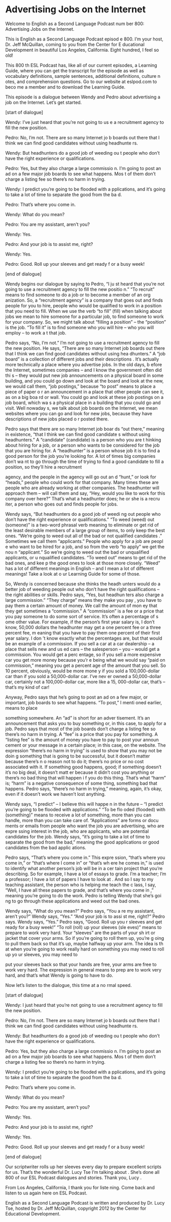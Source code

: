 # Advertising Jobs on the Internet

Welcome to English as a Second Language Podcast num ber 800: Advertising Jobs on the Internet.

This is English as a Second Language Podcast episod e 800.  I’m your host, Dr. Jeff McQuillan, coming to you from the Center for E ducational Development in beautiful Los Angeles, California.  Eight hundred, I feel so old!

This 800 th  ESL Podcast has, like all of our current episodes,  a Learning Guide, where you can get the transcript for the episode as  well as vocabulary definitions, sample sentences, additional definitions, culture n otes, and comprehension questions.  Go to our website at eslpod.com to beco me a member and to download the Learning Guide.

This episode is a dialogue between Wendy and Pedro about advertising a job on the Internet.  Let’s get started.

[start of dialogue]

Wendy:  I’ve just heard that you’re not going to us e a recruitment agency to fill the new position.

Pedro:  No, I’m not.  There are so many Internet jo b boards out there that I think we can find good candidates without using headhunte rs.

Wendy:  But headhunters do a good job of weeding ou t people who don’t have the right experience or qualifications.

Pedro:  Yes, but they also charge a large commissio n.  I’m going to post an ad on a few major job boards to see what happens.  Mos t of them don’t charge a listing fee so there’s no harm in trying.

Wendy:  I predict you’re going to be flooded with a pplications, and it’s going to take a lot of time to separate the good from the ba d.

Pedro:  That’s where you come in.

Wendy:  What do you mean?

Pedro:  You are my assistant, aren’t you?

Wendy:  Yes.

Pedro:  And your job is to assist me, right?

Wendy:  Yes.

Pedro:  Good.  Roll up your sleeves and get ready f or a busy week!

[end of dialogue]

Wendy begins our dialogue by saying to Pedro, “I ju st heard that you’re not going to use a recruitment agency to fill the new positio n.”  “To recruit” means to find someone to do a job or to become a member of an org anization.  So, a “recruitment agency” is a company that goes out and  finds people for you to hire, people who would be qualified to work in a position  that you need to fill.  When we use the verb “to fill” (fill) when talking about  jobs we mean to hire someone for a particular job, to find someone to work for your company.  So, we might talk about “filling a position” – the “position” is the job.  “To fill it” is to find someone who you will hire – who you will employ – to work a t that job.

Pedro says, “No, I’m not.”  I’m not going to use a recruitment agency to fill the new position.  He says, “There are so many Internet  job boards out there that I think we can find good candidates without using hea dhunters.”  A “job board” is a collection of different jobs and their descriptions .  It’s actually more technically a place where you advertise jobs.  In the old days, b efore the Internet, sometimes companies – and I know the government often did thi s – they would put new job announcements on a physical board in some building,  and you could go down and look at the board and look at the new, we would  call them, “job postings,” because “to post” means to place a piece of paper o r an announcement in a place that other people can see it, as on a big boa rd or wall.  You could go and look at these job postings on a job board, which wa s a physical place in a building that you could go and visit.  Well nowaday s, we talk about job boards on the Internet, we mean websites where you can go and  look for new jobs, because they have descriptions of new jobs placed o r posted there.

Pedro says that there are so many Internet job boar ds “out there,” meaning in existence, “that I think we can find good candidate s without using headhunters.” A “candidate” (candidate) is a person who you are t hinking about hiring for a job, or a person who wants to be considered for the job that you are hiring for.  A “headhunter” is a person whose job it is to find a good person for the job you’re looking for.  A lot of times big companies don’t wa nt to go through the time of trying to find a good candidate to fill a position,  so they’ll hire a recruitment

agency, and the people in the agency will go out an d “hunt,” or look for “heads,” people who could work for that company.  Many times  these are people who are already working at other companies.  The headhunter  will approach them – will call them and say, “Hey, would you like to work for  this company over here?” That’s what a headhunter does; he or she is a recru iter, a person who goes out and finds people for jobs.

Wendy says, “But headhunters do a good job of weedi ng out people who don’t have the right experience or qualifications.”  “To weed (weed) out (someone)” is a two-word phrasal verb meaning to eliminate or get  rid of the least desirable members of a large group of items, to only keep the  best ones.  “We’re going to weed out all of the bad or not qualified candidates .”  Sometimes we call them “applicants.”  People who apply for a job are peopl e who want to be hired for a job, and so from the verb “to apply” we get the nou n “applicant.”  So we’re going to weed out the bad or unqualified applicants, or u nqualified candidates.  “To weed out” means to get rid of the bad ones, and kee p the good ones to look at those more closely.  “Weed” has a lot of different meanings in English – and I mean a lot of different meanings!  Take a look at o ur Learning Guide for some of those.

So, Wendy is concerned because she thinks the headh unters would do a better job of weeding people out who don’t have the right qualifications – the right abilities or skills.  Pedro says, “Yes, but headhun ters also charge a large commission.”  “They charge” means they make you pay , you have to pay them a certain amount of money.  We call the amount of mon ey that they get sometimes a “commission.”  A “commission” is a fee or a price  that you pay someone to do some sort of service.  It’s often a percentage of s ome other value.  For example, if the person’s first year salary is, I don’t know,  50,000 dollars the headhunter may get a one percent fee or a three percent fee, m eaning that you have to pay them one percent of their first year salary.  I don ’t know exactly what the percentages are, but that would be an example of a commission.  If you sell a car at a car dealership – a place that sells new and us ed cars – the salesperson – you – would get a commission.  You would get a perc entage, so if you sell a more expensive car you get more money because you’r e being what we would say “paid on commission,” meaning you get a percent age of the amount that you sell.  So 10 percent, obviously, would be more mone y if you sold a 100,000-dollar car than if you sold a 50,000-dollar car.  I’ve nev er owned a 50,000-dollar car, certainly not a 100,000-dollar car, more like a 15, 000-dollar car, that’s – that’s my kind of car!

Anyway, Pedro says that he’s going to post an ad on  a few major, or important, job boards to see what happens.  “To post,” I menti oned earlier, means to place

something somewhere.  An “ad” is short for an adver tisement.  It’s an announcement that asks you to buy something or, in this case, to apply for a job. Pedro says that most of the job boards don’t charge  a listing fee so there’s no harm in trying.  A “fee” is a price that you pay for something.  A “listing fee” is the amount of money you have to pay to post your announ cement or your message in a certain place; in this case, on the website.  The expression “there’s no harm in trying” is used to show that you may not be doin g something that is going to be successful, but it doesn’t matter because there’s n o reason not to do it; there’s no price or no cost associated with it.  If something good happens, good; if something doesn’t it’s no big deal, it doesn’t matt er because it didn’t cost you anything or there’s no bad thing that will happen i f you do this thing.  That’s what “harm” is; “harm” is a negative consequence of some thing, something bad that happens.  Pedro says, “there’s no harm in trying,” meaning, again, it’s okay, even if it doesn’t work we haven’t lost anything.

Wendy says, “I predict” – I believe this will happe n in the future – “I predict you’re going to be flooded with applications.”  “To be flo oded (flooded) with (something)” means to receive a lot of something, more than you can handle, more than you can take care of.  “Applications” are forms or docu ments or emails from people who want the job you are advertising, who are expre ssing interest in the job, who are applicants, who are potential candidates for the job.  Wendy says, “it’s going to take a lot of time to separate the good from the  bad,” meaning the good applications or good candidates from the bad applic ations.

Pedro says, “That’s where you come in.”  This expre ssion, “that’s where you come in,” or “that’s where I come in” or “that’s wh ere he comes in,” is used to identify what another person’s job will be in a cer tain project that you’re describing.  So for example, I have a lot of essays  to grade.  I’m a teacher; I’m a professor; I have a lot of papers I have to look at .  And so I say to my teaching assistant, the person who is helping me teach the c lass, I say, “Well, I have all these papers to grade, and that’s where you come in ,” meaning you’re going to do the work.  Pedro is telling Wendy that she’s goi ng to go through these applications and weed out the bad ones.

Wendy says, “What do you mean?”  Pedro says, “You a re my assistant, aren’t you?”  Wendy says, “Yes.”  “And your job is to assi st me, right?” Pedro says. Wendy says, “Yes.”  Pedro says, “Good.  Roll up you r sleeves and get ready for a busy week!”  “To roll (roll) up your sleeves (sle eves)” means to prepare to work very hard.  Your “sleeves” are the parts of your sh irt or jacket that cover your arms.  So if you’re going to roll them up, you’re g oing to pull them back so that it’s up, maybe halfway up your arm.  The idea is th at when you’re going to work really hard on something you may need to roll up yo ur sleeves, you may need to

put your sleeves back so that your hands are free, your arms are free to work very hard.  The expression in general means to prep are to work very hard, and that’s what Wendy is going to have to do.

Now let’s listen to the dialogue, this time at a no rmal speed.

[start of dialogue]

Wendy:  I just heard that you’re not going to use a  recruitment agency to fill the new position.

Pedro:  No, I’m not.  There are so many Internet jo b boards out there that I think we can find good candidates without using headhunte rs.

Wendy:  But headhunters do a good job of weeding ou t people who don’t have the right experience or qualifications.

Pedro:  Yes, but they also charge a large commissio n.  I’m going to post an ad on a few major job boards to see what happens.  Mos t of them don’t charge a listing fee so there’s no harm in trying.

Wendy:  I predict you’re going to be flooded with a pplications, and it’s going to take a lot of time to separate the good from the ba d.

Pedro:  That’s where you come in.

Wendy:  What do you mean?

Pedro:  You are my assistant, aren’t you?

Wendy:  Yes.

Pedro:  And your job is to assist me, right?

Wendy:  Yes.

Pedro:  Good.  Roll up your sleeves and get ready f or a busy week!

[end of dialogue]

 Our scriptwriter rolls up her sleeves every day to prepare excellent scripts for us. That’s the wonderful Dr. Lucy Tse I’m talking about .  She’s done all 800 of our ESL Podcast dialogues and stories.  Thank you, Lucy .

From Los Angeles, California, I thank you for liste ning.  Come back and listen to us again here on ESL Podcast.

English as a Second Language Podcast is written and  produced by Dr. Lucy Tse, hosted by Dr. Jeff McQuillan, copyright 2012 by the  Center for Educational Development.

